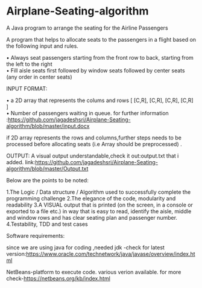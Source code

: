 # Airplane-Seating-algorithm
A Java program to arrange the seating for the Airline Passengers

A program that helps to allocate seats to the passengers in a flight based on the following input and rules.

• Always seat passengers starting from the front row to back,
starting from the left to the right                                                    
• Fill aisle seats first followed by window seats followed by center
seats (any order in center seats)

INPUT FORMAT:

• a 2D array that represents the colums and rows [ [C,R], [C,R],
[C,R], [C,R] ]                    
• Number of passengers waiting in queue.
for further information :https://github.com/jagadeshsri/Airplane-Seating-algorithm/blob/master/input.docx
 
 if 2D array represents the rows and columns,further steps needs to be processed before allocating seats (i.e Array should be preprocessed) .


OUTPUT:
 A visual output understandable,check it out:output.txt that i added.
 link:https://github.com/jagadeshsri/Airplane-Seating-algorithm/blob/master/Output.txt



Below are the points to be noted:

1.The Logic / Data structure / Algorithm used to successfully complete the programming challenge
2.The elegance of the code, modularity and readability
3.A VISUAL output that is printed (on the screen, in a console or exported to a file etc.) in way that is easy to read, identify the aisle, middle and window rows and has clear seating plan and passenger number.
4.Testability, TDD and test cases

Software requirements:
 
since we are using java for coding ,needed jdk 
-check for latest version:https://www.oracle.com/technetwork/java/javase/overview/index.html
 
 NetBeans-platform to execute code.
 various verion available.
 for more check-https://netbeans.org/kb/index.html
 
 



  
